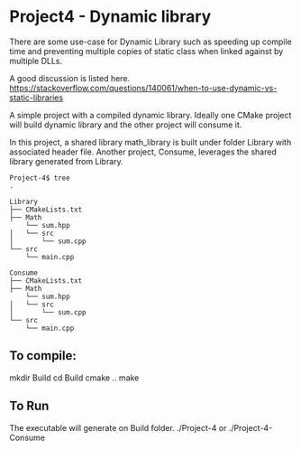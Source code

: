 # Project4 - Dynamic library 

There are some use-case for Dynamic Library such as speeding up compile time and preventing multiple copies of static class when linked against by multiple DLLs.

A good discussion is listed here.
https://stackoverflow.com/questions/140061/when-to-use-dynamic-vs-static-libraries

A simple project with a compiled dynamic library.
Ideally one CMake project will build dynamic library and the other project will consume it.


In this project, a shared library math_library is built under folder Library with associated header file.
Another project, Consume, leverages the shared library generated from Library.

```
Project-4$ tree
.

Library
├── CMakeLists.txt
├── Math
    └── sum.hpp
│   └── src
│       └── sum.cpp
└── src
    └── main.cpp

Consume
├── CMakeLists.txt
├── Math
    └── sum.hpp
│   └── src
│       └── sum.cpp
└── src
    └── main.cpp
```

## To compile:

mkdir Build
cd Build
cmake ..
make

## To Run
The executable will generate on Build folder. 
./Project-4 or ./Project-4-Consume